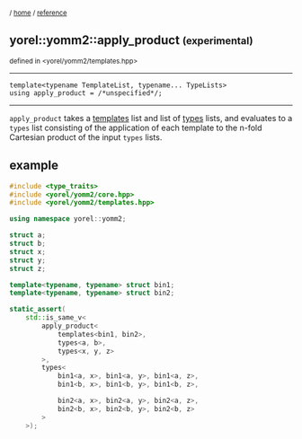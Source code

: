 
<sub>/ [home](/README.md) / [reference](README.md) </sub>
## yorel::yomm2::apply_product <small>(experimental)</small>
<sub>defined in <yorel/yomm2/templates.hpp></sub>
<!-- -->
---
```
template<typename TemplateList, typename... TypeLists>
using apply_product = /*unspecified*/;
```
<!-- -->
---

`apply_product` takes a [templates](templates.md) list and list of [types](types.md) lists, and
evaluates to a `types` list consisting of the application of each template to
the n-fold Cartesian product of the input `types` lists.

## example

```c++
#include <type_traits>
#include <yorel/yomm2/core.hpp>
#include <yorel/yomm2/templates.hpp>

using namespace yorel::yomm2;

struct a;
struct b;
struct x;
struct y;
struct z;

template<typename, typename> struct bin1;
template<typename, typename> struct bin2;

static_assert(
    std::is_same_v<
        apply_product<
            templates<bin1, bin2>,
            types<a, b>, 
            types<x, y, z> 
        >,
        types<
            bin1<a, x>, bin1<a, y>, bin1<a, z>,
            bin1<b, x>, bin1<b, y>, bin1<b, z>,

            bin2<a, x>, bin2<a, y>, bin2<a, z>,
            bin2<b, x>, bin2<b, y>, bin2<b, z>
        >
    >);
```
